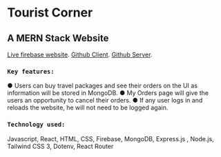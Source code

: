 # Tourist Corner
## A MERN Stack Website

[Live firebase website](https://tourist-corner.web.app).
[Github Client](https://github.com/shuhelahmed1/tourist-corner-client-side).
[Github Server](https://github.com/shuhelahmed1/tourist-corner-server-side).

### `Key features:`
● Users can buy travel packages and see their orders on the UI as information will be stored in
MongoDB.
● My Orders page will give the users an opportunity to cancel their orders.
● If any user logs in and reloads the website, he will not need to be logged again.

### `Technology used:` 
Javascript, React, HTML, CSS, Firebase, MongoDB, Express.js , Node.js, Tailwind
CSS 3, Dotenv, React Router